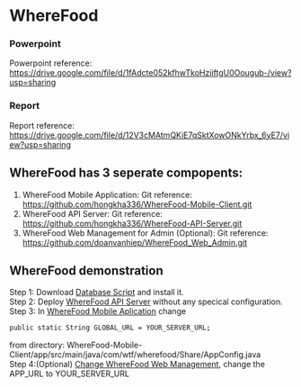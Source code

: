 # WhereFood
### Powerpoint
Powerpoint reference: https://drive.google.com/file/d/1fAdcte052kfhwTkoHziiftgU0Oougub-/view?usp=sharing
### Report
Report reference: https://drive.google.com/file/d/12V3cMAtmQKiE7qSktXowONkYrbx_6yE7/view?usp=sharing 
## WhereFood has 3 seperate compopents:
1. WhereFood Mobile Application: 
Git reference: https://github.com/hongkha336/WhereFood-Mobile-Client.git
2. WhereFood API Server:
Git reference: https://github.com/hongkha336/WhereFood-API-Server.git
3. WhereFood Web Management for Admin (Optional):
Git reference: https://github.com/doanvanhiep/WhereFood_Web_Admin.git
## WhereFood demonstration
Step 1: Download [Database Script](https://trello-attachments.s3.amazonaws.com/5d88b1f5037ae6478d5bf238/5dab45285280e81f72df4327/7a39b46706e4a4cbd7efcf9c21c1d7c1/wherefood-db-script-4.0.sql) and install it.</br>
Step 2: Deploy [WhereFood API Server](https://github.com/hongkha336/WhereFood-API-Server.git) without any specical configuration.</br>
Step 3: In [WhereFood Mobile Aplication](https://github.com/hongkha336/WhereFood-Mobile-Client.git) change 
```bash
public static String GLOBAL_URL = YOUR_SERVER_URL;
``` 
from directory: WhereFood-Mobile-Client/app/src/main/java/com/wtf/wherefood/Share/AppConfig.java
</br>
Step 4:(Optional) [Change WhereFood Web Management](https://github.com/doanvanhiep/WhereFood_Web_Admin.git), change the APP_URL to YOUR_SERVER_URL
